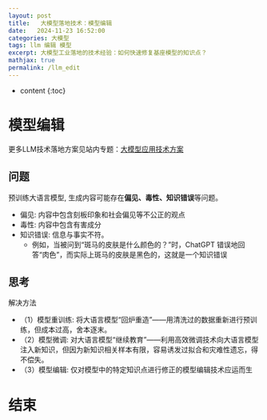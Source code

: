 ```yaml
---
layout: post
title:   大模型落地技术：模型编辑
date:   2024-11-23 16:52:00
categories: 大模型
tags: llm 编辑 模型 
excerpt: 大模型工业落地的技术经验：如何快速修复基座模型的知识点？
mathjax: true
permalink: /llm_edit
---
```


* content
{:toc}


# 模型编辑

更多LLM技术落地方案见站内专题：[大模型应用技术方案](llm_solution)

## 问题

预训练大语言模型, 生成内容可能存在**偏见、毒性、知识错误**等问题。
- 偏见: 内容中包含刻板印象和社会偏见等不公正的观点
- 毒性: 内容中包含有害成分
- 知识错误: 信息与事实不符。
  - 例如，当被问到“斑马的皮肤是什么颜色的？”时，ChatGPT 错误地回答“肉色”，而实际上斑马的皮肤是黑色的，这就是一个知识错误


## 思考

解决方法
- （1）模型重训练: 将大语言模型“回炉重造”——用清洗过的数据重新进行预训练，但成本过高，舍本逐末。
- （2）模型微调: 对大语言模型“继续教育”——利用高效微调技术向大语言模型注入新知识，但因为新知识相关样本有限，容易诱发过拟合和灾难性遗忘，得不偿失。
- （3）模型编辑: 仅对模型中的特定知识点进行修正的模型编辑技术应运而生






# 结束

